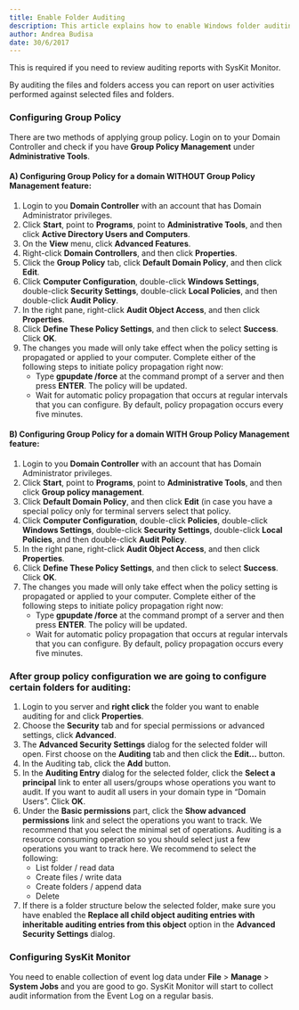 ```yaml
---
title: Enable Folder Auditing
description: This article explains how to enable Windows folder auditing.
author: Andrea Budisa
date: 30/6/2017
---
```

This is required if you need to review auditing reports with SysKit Monitor.

By auditing the files and folders access you can report on user activities performed against selected files and folders.

### Configuring Group Policy

There are two methods of applying group policy. Login on to your Domain Controller and check if you have **Group Policy Management** under **Administrative Tools**.

#### A) Configuring Group Policy for a domain WITHOUT Group Policy Management feature:

1. Login to you **Domain Controller** with an account that has Domain Administrator privileges.
2. Click **Start**, point to **Programs**, point to **Administrative Tools**, and then click **Active Directory Users and Computers**.
3. On the **View** menu, click **Advanced Features**.
4. Right-click **Domain Controllers**, and then click **Properties**.
5. Click the **Group Policy** tab, click **Default Domain Policy**, and then click **Edit**.
6. Click **Computer Configuration**, double-click **Windows Settings**, double-click **Security Settings**, double-click **Local Policies**, and then double-click **Audit Policy**.
7. In the right pane, right-click **Audit Object Access**, and then click **Properties**.
8. Click **Define These Policy Settings**, and then click to select **Success**. Click **OK**.
9. The changes you made will only take effect when the policy setting is propagated or applied to your computer. Complete either of the following steps to initiate policy propagation right now:
   * Type **gpupdate /force** at the command prompt of a server and then press **ENTER**. The policy will be updated.
   * Wait for automatic policy propagation that occurs at regular intervals that you can configure. By default, policy propagation occurs every five minutes.

#### B) Configuring Group Policy for a domain WITH Group Policy Management feature:

1. Login to you **Domain Controller** with an account that has Domain Administrator privileges.
2. Click **Start**, point to **Programs**, point to **Administrative Tools**, and then click **Group policy management**.
3. Click **Default Domain Policy**, and then click **Edit** (in case you have a special policy only for terminal servers select that policy.
4. Click **Computer Configuration**, double-click **Policies**, double-click **Windows Settings**, double-click **Security Settings**, double-click **Local Policies**, and then double-click **Audit Policy**.
5. In the right pane, right-click **Audit Object Access**, and then click **Properties**.
6. Click **Define These Policy Settings**, and then click to select **Success**. Click **OK**.
7. The changes you made will only take effect when the policy setting is propagated or applied to your computer. Complete either of the following steps to initiate policy propagation right now:
    * Type **gpupdate /force** at the command prompt of a server and then press **ENTER**. The policy will be updated.
    * Wait for automatic policy propagation that occurs at regular intervals that you can configure. By default, policy propagation occurs every five minutes.

### After group policy configuration we are going to configure certain folders for auditing:

1. Login to you server and **right click** the folder you want to enable auditing for and click **Properties**.
2. Choose the **Security** tab and for special permissions or advanced settings, click **Advanced**.
3. The __Advanced Security Settings__ dialog for the selected folder will open. First choose on the **Auditing** tab and then click the **Edit...** button.
4. In the Auditing tab, click the **Add** button.
5. In the __Auditing Entry__ dialog for the selected folder, click the __Select a principal__ link to enter all users/groups whose operations you want to audit. If you want to audit all users in your domain type in “Domain Users”. Click **OK**.
6. Under the __Basic permissions__ part, click the __Show advanced permissions__ link and select the operations you want to track. We recommend that you select the minimal set of operations. Auditing is a resource consuming operation so you should select just a few operations you want to track here. We recommend to select the following:
   * List folder / read data
   * Create files / write data
   * Create folders / append data
   * Delete
7. If there is a folder structure below the selected folder, make sure you have enabled the __Replace all child object auditing entries with inheritable auditing entries from this object__ option in the __Advanced Security Settings__ dialog.

### Configuring SysKit Monitor

You need to enable collection of event log data under **File** > **Manage** > **System Jobs** and you are good to go. SysKit Monitor will start to collect audit information from the Event Log on a regular basis.
